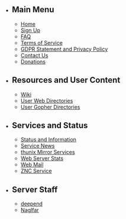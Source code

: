 -   Main Menu
    ---------
    -   [Home](/main)
    -   [Sign Up](/signup)
    -   [FAQ](/faq)
    -   [Terms of Service](/tos)
    -   [GDPR Statement and Privacy Policy](/gdpr)
    -   [Contact Us](/contact)
    -   [Donations](/donate)

-   Resources and User Content
    ---------------------------
    -   [Wiki](https://wiki.thunix.net/)
    -   [User Web Directories](/users)
    -   [User Gopher Directories](https://gopher.tildeverse.org/thunix.net)

-   Services and Status
    --------------------
    -   [Status and Information](/server)
    -   [Service News](/news)
    -   [thunix Mirror Services](https://ftp.thunix.net/)
    -   [Web Server Stats](https://stats.thunix.net/)
    -   [Web Mail](/webmail/)
    -   [ZNC Service](https://thunix.net:1356/)

-   Server Staff
    -------------
    -   [deepend](/~deepend/)
    -   [Naglfar](/~naglfar/)
